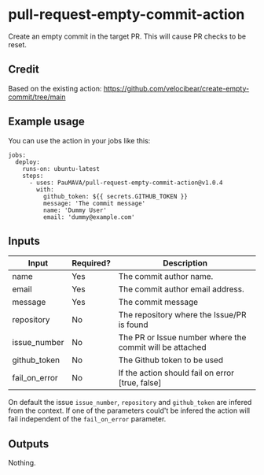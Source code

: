# pull-request-empty-commit-action
Create an empty commit in the target PR. This will cause PR checks to be reset.

## Credit
Based on the existing action: https://github.com/velocibear/create-empty-commit/tree/main

## Example usage
You can use the action in your jobs like this:

```
jobs:
  deploy:
    runs-on: ubuntu-latest
    steps:
      - uses: PauMAVA/pull-request-empty-commit-action@v1.0.4
        with:
          github_token: ${{ secrets.GITHUB_TOKEN }}
          message: 'The commit message'
          name: 'Dummy User'
          email: 'dummy@example.com'
```

## Inputs

| Input | Required? | Description |
| ----- | --------- | ----------- |
| name | Yes | The commit author name. |
| email | Yes | The commit author email address. |
| message | Yes | The commit message |
| repository | No | The repository where the Issue/PR is found |
| issue_number | No | The PR or Issue number where the commit will be attached |
| github_token | No | The Github token to be used |
| fail_on_error | No | If the action should fail on error [true, false] |

On default the issue `issue_number`, `repository` and `github_token` are infered from the context. If one of the parameters could't be infered the action will fail independent of the `fail_on_error` parameter.

## Outputs
Nothing.
